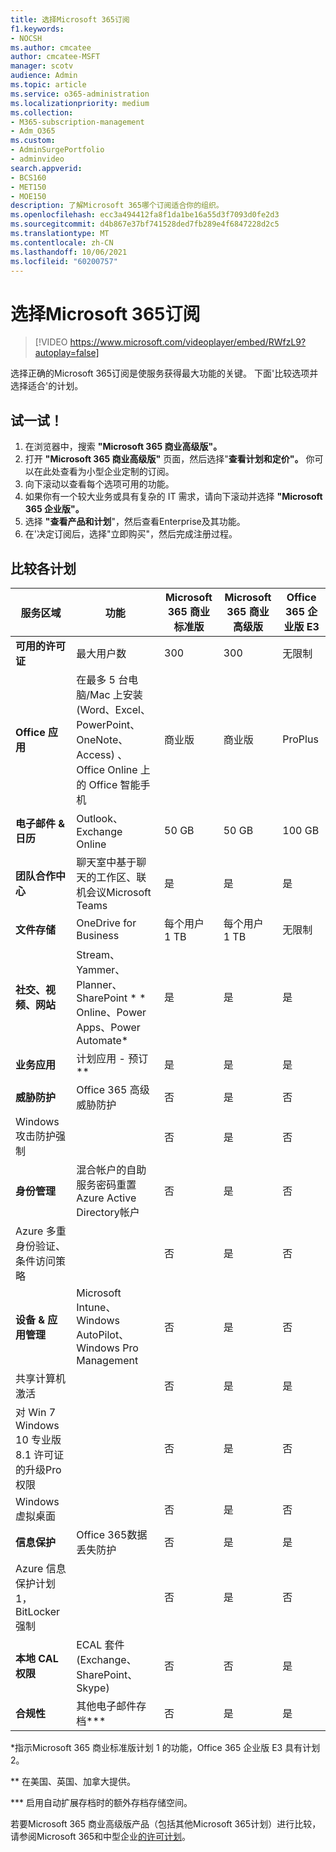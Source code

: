 ```yaml
---
title: 选择Microsoft 365订阅
f1.keywords:
- NOCSH
ms.author: cmcatee
author: cmcatee-MSFT
manager: scotv
audience: Admin
ms.topic: article
ms.service: o365-administration
ms.localizationpriority: medium
ms.collection:
- M365-subscription-management
- Adm_O365
ms.custom:
- AdminSurgePortfolio
- adminvideo
search.appverid:
- BCS160
- MET150
- MOE150
description: 了解Microsoft 365哪个订阅适合你的组织。
ms.openlocfilehash: ecc3a494412fa8f1da1be16a55d3f7093d0fe2d3
ms.sourcegitcommit: d4b867e37bf741528ded7fb289e4f6847228d2c5
ms.translationtype: MT
ms.contentlocale: zh-CN
ms.lasthandoff: 10/06/2021
ms.locfileid: "60200757"
---
```

# <a name="choose-a-microsoft-365-subscription"></a>选择Microsoft 365订阅

> [!VIDEO https://www.microsoft.com/videoplayer/embed/RWfzL9?autoplay=false]

选择正确的Microsoft 365订阅是使服务获得最大功能的关键。 下面&#39;比较选项并选择适合&#39;的计划。

## <a name="try-it"></a>试一试！

1. 在浏览器中，搜索 **"Microsoft 365 商业高级版"。**
2. 打开 **"Microsoft 365 商业高级版"** 页面，然后选择"**查看计划和定价"。** 你可以在此处查看为小型企业定制的订阅。
3. 向下滚动以查看每个选项可用的功能。
4. 如果你有一个较大业务或具有复杂的 IT 需求，请向下滚动并选择 **"Microsoft 365 企业版"。**
5. 选择 **"查看产品和计划**"，然后查看Enterprise及其功能。
6. 在&#39;决定订阅后，选择"立即购买"，然后完成注册过程。

## <a name="compare-plans"></a>比较各计划

| 服务区域 | 功能 | Microsoft 365 商业标准版 | Microsoft 365 商业高级版 | Office 365 企业版 E3 |
| --- | --- | --- | --- | --- |
| **可用的许可证** | 最大用户数 | 300 | 300 | 无限制 |
| **Office 应用** | 在最多 5 台电脑/Mac 上安装 (Word、Excel、PowerPoint、OneNote、Access) 、Office Online 上的 Office 智能手机 | 商业版 | 商业版 | ProPlus |
| **电子邮件 &amp; 日历** | Outlook、Exchange Online | 50 GB | 50 GB | 100 GB |
| **团队合作中心** | 聊天室中基于聊天的工作区、联机会议Microsoft Teams | 是 | 是 | 是 |
| **文件存储** | OneDrive for Business | 每个用户 1 TB | 每个用户 1 TB | 无限制 |
| **社交、视频、网站** | Stream、Yammer、Planner、SharePoint \* \* Online、Power Apps、Power Automate\* | 是 | 是 | 是 |
| **业务应用** | 计划应用 - 预订\*\* | 是 | 是 | 是 |
| **威胁防护** | Office 365 高级威胁防护 | 否 | 是 | 否 |
 | Windows攻击防护强制| | 否 | 是 | 否 |
| **身份管理** | 混合帐户的自助服务密码重置Azure Active Directory帐户 | 否 | 是 | 否 |
 | Azure 多重身份验证、条件访问策略 | | 否 | 是 | 否 |
| **设备 &amp; 应用管理** | Microsoft Intune、Windows AutoPilot、Windows Pro Management | 否 | 是 | 否 |
 | 共享计算机激活 | | 否 | 是 | 是 |
 | 对 Win 7 Windows 10 专业版 8.1 许可证的升级Pro权限 | | 否 | 是 | 否 |
 | Windows 虚拟桌面 | | 否 | 是 | 否 |
| **信息保护** | Office 365数据丢失防护 | 否 | 是 | 是 |
 | Azure 信息保护计划 1，BitLocker 强制 | | 否 | 是 | 否 |
| **本地 CAL 权限** | ECAL 套件 (Exchange、SharePoint、Skype)  | 否 | 否 | 是 |
| **合规性** | 其他电子邮件存档\*\*\* | 否 | 是 | 是 |

\*指示Microsoft 365 商业标准版计划 1 的功能，Office 365 企业版 E3 具有计划 2。

\*\* 在美国、英国、加拿大提供。

\*\*\* 启用自动扩展存档时的额外存档存储空间。

若要Microsoft 365 商业高级版产品（包括其他Microsoft 365计划）进行比较，请参阅Microsoft 365和中型企业[的许可计划](/office365/servicedescriptions/microsoft-365-service-descriptions/licensing-microsoft-365-in-smb)。

